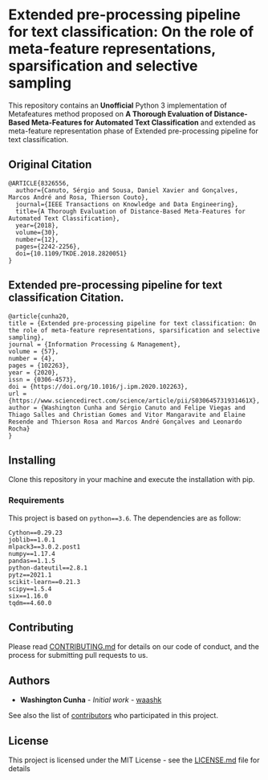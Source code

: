 
# Extended pre-processing pipeline for text classification: On the role of meta-feature representations, sparsification and selective sampling

This repository contains an **Unofficial** Python 3 implementation of Metafeatures method proposed on **A Thorough Evaluation of Distance-Based Meta-Features for Automated Text Classification** and extended as meta-feature representation phase of Extended pre-processing pipeline for text classification.

## Original Citation

```
@ARTICLE{8326556,
  author={Canuto, Sérgio and Sousa, Daniel Xavier and Gonçalves, Marcos André and Rosa, Thierson Couto},
  journal={IEEE Transactions on Knowledge and Data Engineering}, 
  title={A Thorough Evaluation of Distance-Based Meta-Features for Automated Text Classification}, 
  year={2018},
  volume={30},
  number={12},
  pages={2242-2256},
  doi={10.1109/TKDE.2018.2820051}
}
```
## Extended pre-processing pipeline for text classification Citation.

```
@article{cunha20,
title = {Extended pre-processing pipeline for text classification: On the role of meta-feature representations, sparsification and selective sampling},
journal = {Information Processing & Management},
volume = {57},
number = {4},
pages = {102263},
year = {2020},
issn = {0306-4573},
doi = {https://doi.org/10.1016/j.ipm.2020.102263},
url = {https://www.sciencedirect.com/science/article/pii/S030645731931461X},
author = {Washington Cunha and Sérgio Canuto and Felipe Viegas and Thiago Salles and Christian Gomes and Vitor Mangaravite and Elaine Resende and Thierson Rosa and Marcos André Gonçalves and Leonardo Rocha}
}
``` 

## Installing

Clone this repository in your machine and execute the installation with pip.

### Requirements

This project is based on ```python==3.6```. The dependencies are as follow:
```
Cython==0.29.23
joblib==1.0.1
mlpack3==3.0.2.post1
numpy==1.17.4
pandas==1.1.5
python-dateutil==2.8.1
pytz==2021.1
scikit-learn==0.21.3
scipy==1.5.4
six==1.16.0
tqdm==4.60.0
```

## Contributing

Please read [CONTRIBUTING.md](CONTRIBUTING.md) for details on our code of conduct, and the process for submitting pull requests to us.


## Authors

* **Washington Cunha** - *Initial work* - [waashk](https://gitlab.com/waashk)

See also the list of [contributors](https://gitlab.com/waashk/pipeline/contributors) who participated in this project.

## License

This project is licensed under the MIT License - see the [LICENSE.md](LICENSE.md) file for details
